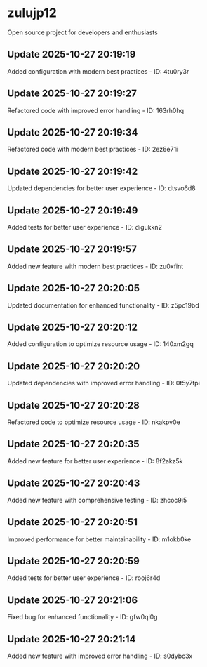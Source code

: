 # zulujp12
Open source project for developers and enthusiasts

## Update 2025-10-27 20:19:19
Added configuration with modern best practices - ID: 4tu0ry3r


## Update 2025-10-27 20:19:27
Refactored code with improved error handling - ID: 163rh0hq


## Update 2025-10-27 20:19:34
Refactored code with modern best practices - ID: 2ez6e71i


## Update 2025-10-27 20:19:42
Updated dependencies for better user experience - ID: dtsvo6d8


## Update 2025-10-27 20:19:49
Added tests for better user experience - ID: digukkn2


## Update 2025-10-27 20:19:57
Added new feature with modern best practices - ID: zu0xfint


## Update 2025-10-27 20:20:05
Updated documentation for enhanced functionality - ID: z5pc19bd


## Update 2025-10-27 20:20:12
Added configuration to optimize resource usage - ID: 140xm2gq


## Update 2025-10-27 20:20:20
Updated dependencies with improved error handling - ID: 0t5y7tpi


## Update 2025-10-27 20:20:28
Refactored code to optimize resource usage - ID: nkakpv0e


## Update 2025-10-27 20:20:35
Added new feature for better user experience - ID: 8f2akz5k


## Update 2025-10-27 20:20:43
Added new feature with comprehensive testing - ID: zhcoc9i5


## Update 2025-10-27 20:20:51
Improved performance for better maintainability - ID: m1okb0ke


## Update 2025-10-27 20:20:59
Added tests for better user experience - ID: rooj6r4d


## Update 2025-10-27 20:21:06
Fixed bug for enhanced functionality - ID: gfw0ql0g


## Update 2025-10-27 20:21:14
Added new feature with improved error handling - ID: s0dybc3x

